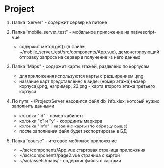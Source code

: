 # Project

1. Папка "Server" - содержит сервер на питоне

2. Папка "mobile_server_test" - мобильное приложение на nativescript-vue
    - содержит метод get() (в файле: ~/mobile_server_test/src/components/App.vue),
      демонстрирующий отправку запроса на сервер и получение из него данных
      
3. Папка "Maps" - содержит карты этажей, разделено по корпусам
    - для приложения используются карты с расширением .png
    - название карт представленно в виде: (номер этажа)(номер корпуса).png,
      например, 23.png - карта второго этажа третьего корпуса
      
4. По пути: ~/Project/Server находится файл db_info.xlsx, который нужно заполнить данными 
    - колонка "id" - номер кабинета
    - колонки "х" и "у" - координты маркера
    - колонка "info" - название карты (по образцу выше)
    - после заполнения файл будет экспортирован в БД
5. Папка "course" - итоговое мобилное приложение
    - ~/src/components/App.vue стартовая страница приложения
    - ~/src/components/page2.vue страница с картой
    - ~/src/assets/maps/ - содержит файлы с картами

       
    
